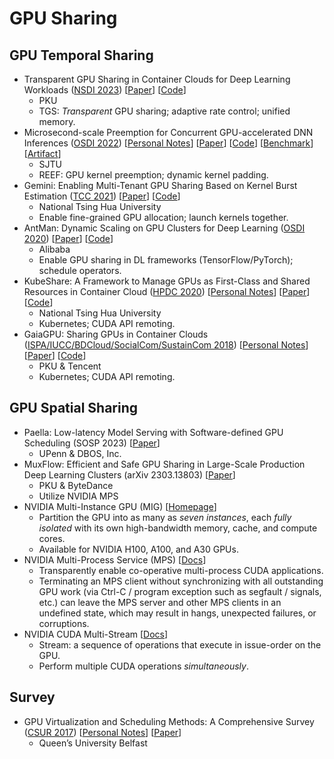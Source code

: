 # GPU Sharing

## GPU Temporal Sharing

* Transparent GPU Sharing in Container Clouds for Deep Learning Workloads ([NSDI 2023](../../reading-notes/conference/nsdi-2023/)) \[[Paper](https://www.usenix.org/conference/nsdi23/presentation/wu)] \[[Code](https://github.com/pkusys/TGS)]
  * PKU
  * TGS: _Transparent_ GPU sharing; adaptive rate control; unified memory.
* Microsecond-scale Preemption for Concurrent GPU-accelerated DNN Inferences ([OSDI 2022](../../reading-notes/conference/osdi-2022/)) \[[Personal Notes](../../reading-notes/conference/osdi-2022/reef.md)] \[[Paper](https://www.usenix.org/conference/osdi22/presentation/han)] \[[Code](https://github.com/SJTU-IPADS/reef)] \[[Benchmark](https://github.com/SJTU-IPADS/disb)] \[[Artifact](https://github.com/SJTU-IPADS/reef-artifacts/tree/osdi22-ae)]
  * SJTU
  * REEF: GPU kernel preemption; dynamic kernel padding.
* Gemini: Enabling Multi-Tenant GPU Sharing Based on Kernel Burst Estimation ([TCC 2021](../../reading-notes/journal/tcc/tcc-2021/)) \[[Paper](https://ieeexplore.ieee.org/document/9566822)] \[[Code](https://github.com/NTHU-LSALAB/Gemini)]
  * National Tsing Hua University
  * Enable fine-grained GPU allocation; launch kernels together.
* AntMan: Dynamic Scaling on GPU Clusters for Deep Learning ([OSDI 2020](../../reading-notes/conference/osdi-2020/)) \[[Paper](https://www.usenix.org/conference/osdi20/presentation/xiao)] \[[Code](https://github.com/alibaba/GPU-scheduler-for-deep-learning)]
  * Alibaba
  * Enable GPU sharing in DL frameworks (TensorFlow/PyTorch); schedule operators.
* KubeShare: A Framework to Manage GPUs as First-Class and Shared Resources in Container Cloud ([HPDC 2020](../../reading-notes/conference/hpdc-2020/)) \[[Personal Notes](../../reading-notes/conference/hpdc-2020/kubeshare.md)] \[[Paper](https://dl.acm.org/doi/10.1145/3369583.3392679)] \[[Code](https://github.com/NTHU-LSALAB/KubeShare)]
  * National Tsing Hua University
  * Kubernetes; CUDA API remoting.
* GaiaGPU: Sharing GPUs in Container Clouds ([ISPA/IUCC/BDCloud/SocialCom/SustainCom 2018](../../reading-notes/conference/ispa-iucc-bdcloud-socialcom-sustaincom-2018/)) \[[Personal Notes](../../reading-notes/conference/ispa-iucc-bdcloud-socialcom-sustaincom-2018/gaiagpu.md)] \[[Paper](https://ieeexplore.ieee.org/document/8672318)] \[[Code](https://github.com/tkestack/gpu-manager)]
  * PKU & Tencent
  * Kubernetes; CUDA API remoting.

## GPU Spatial Sharing

* Paella: Low-latency Model Serving with Software-defined GPU Scheduling (SOSP 2023) \[[Paper](https://dl.acm.org/doi/10.1145/3600006.3613163)]
  * UPenn & DBOS, Inc.
* MuxFlow: Efficient and Safe GPU Sharing in Large-Scale Production Deep Learning Clusters (arXiv 2303.13803) \[[Paper](https://arxiv.org/abs/2303.13803)]
  * PKU & ByteDance
  * Utilize NVIDIA MPS
* NVIDIA Multi-Instance GPU (MIG) \[[Homepage](https://www.nvidia.com/en-us/technologies/multi-instance-gpu/)]
  * Partition the GPU into as many as _seven instances_, each _fully isolated_ with its own high-bandwidth memory, cache, and compute cores.
  * Available for NVIDIA H100, A100, and A30 GPUs.
* NVIDIA Multi-Process Service (MPS) \[[Docs](https://docs.nvidia.com/deploy/mps/index.html)]
  * Transparently enable co-operative multi-process CUDA applications.
  * Terminating an MPS client without synchronizing with all outstanding GPU work (via Ctrl-C / program exception such as segfault / signals, etc.) can leave the MPS server and other MPS clients in an undefined state, which may result in hangs, unexpected failures, or corruptions.
* NVIDIA CUDA Multi-Stream \[[Docs](https://docs.nvidia.com/cuda/cuda-runtime-api/group\_\_CUDART\_\_STREAM.html)]
  * Stream: a sequence of operations that execute in issue-order on the GPU.
  * Perform multiple CUDA operations _simultaneously_.

## Survey

* GPU Virtualization and Scheduling Methods: A Comprehensive Survey ([CSUR 2017](../../reading-notes/journal/csur/csur-2017/)) \[[Personal Notes](../../reading-notes/journal/csur/csur-2017/gpu-virtualization-survey.md)] \[[Paper](https://dl.acm.org/doi/10.1145/3068281)]
  * Queen’s University Belfast

